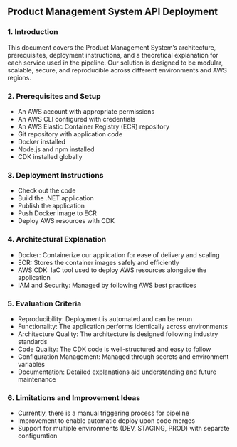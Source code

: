 ## Product Management System API Deployment

### 1. Introduction

This document covers the Product Management System’s architecture, prerequisites, deployment instructions, and a theoretical explanation for each service used in the pipeline. Our solution is designed to be modular, scalable, secure, and reproducible across different environments and AWS regions.

### 2. Prerequisites and Setup
- An AWS account with appropriate permissions
- An AWS CLI configured with credentials
- An AWS Elastic Container Registry (ECR) repository
- Git repository with application code
- Docker installed
- Node.js and npm installed
- CDK installed globally

### 3. Deployment Instructions
- Check out the code
- Build the .NET application
- Publish the application
- Push Docker image to ECR
- Deploy AWS resources with CDK

### 4. Architectural Explanation
- Docker: Containerize our application for ease of delivery and scaling
- ECR: Stores the container images safely and efficiently
- AWS CDK: IaC tool used to deploy AWS resources alongside the application
- IAM and Security: Managed by following AWS best practices

### 5. Evaluation Criteria
- Reproducibility: Deployment is automated and can be rerun
- Functionality: The application performs identically across environments
- Architecture Quality: The architecture is designed following industry standards
- Code Quality: The CDK code is well-structured and easy to follow
- Configuration Management: Managed through secrets and environment variables
- Documentation: Detailed explanations aid understanding and future maintenance

### 6. Limitations and Improvement Ideas
- Currently, there is a manual triggering process for pipeline
- Improvement to enable automatic deploy upon code merges
- Support for multiple environments (DEV, STAGING, PROD) with separate configuration